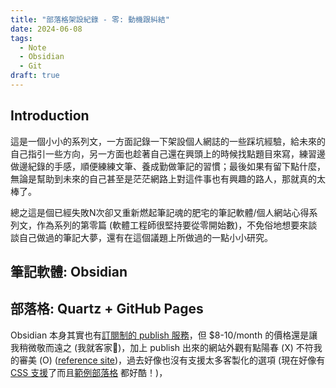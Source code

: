```yaml
---
title: "部落格架設紀錄 - 零: 動機跟糾結"
date: 2024-06-08
tags:
  - Note
  - Obsidian
  - Git
draft: true
---
```


## Introduction

這是一個小小的系列文，一方面記錄一下架設個人網誌的一些踩坑經驗，給未來的自己指引一些方向，另一方面也趁著自己還在興頭上的時候找點題目來寫，練習邊做邊紀錄的手感，順便練練文筆、養成勤做筆記的習慣；最後如果有留下點什麼，無論是幫助到未來的自己甚至是茫茫網路上對這件事也有興趣的路人，那就真的太棒了。

總之這是個已經失敗N次卻又重新燃起筆記魂的肥宅的筆記軟體/個人網站心得系列文，作為系列的第零篇 (軟體工程師很堅持要從零開始數)，不免俗地想要來談談自己做過的筆記大夢，還有在這個議題上所做過的一點小小研究。

## 筆記軟體: Obsidian

## 部落格: Quartz + GitHub Pages

Obsidian 本身其實也有[訂閱制的 publish 服務](https://obsidian.md/publish)，但 $8-10/month 的價格還是讓我稍微敬而遠之 (我就客家🤑)，加上 publish 出來的網站外觀有點陽春 (X) 不符我的審美 (O) ([reference site](https://ihower.tw/notes/Welcome))，過去好像也沒有支援太多客製化的選項 (現在好像有[CSS 支援](https://help.obsidian.md/Obsidian+Publish/Customize+your+site)了而且[範例部落格](https://integralguide.com/) 都好酷！)，
